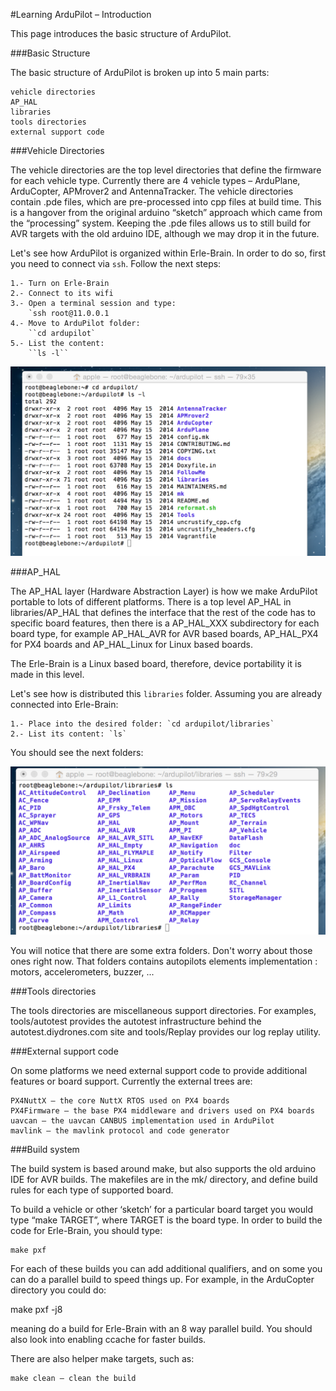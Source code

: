 #Learning ArduPilot – Introduction

This page introduces the basic structure of ArduPilot.

###Basic Structure

The basic structure of ArduPilot is broken up into 5 main parts:

    vehicle directories
    AP_HAL
    libraries
    tools directories
    external support code

###Vehicle Directories

The vehicle directories are the top level directories that define the firmware for each vehicle type. Currently there are 4 vehicle types – ArduPlane, ArduCopter, APMrover2 and AntennaTracker. The vehicle directories contain .pde files, which are pre-processed into cpp files at build time. This is a hangover from the original arduino “sketch” approach which came from the “processing” system. Keeping the .pde files allows us to still build for AVR targets with the old arduino IDE, although we may drop it in the future.

Let's see how ArduPilot is organized within Erle-Brain. In order to do so, first you need to connect via `ssh`. Follow the next steps:

    1.- Turn on Erle-Brain
    2.- Connect to its wifi
    3.- Open a terminal session and type:  
        `ssh root@11.0.0.1
    4.- Move to ArduPilot folder: 
        ``cd ardupilot`
    5.- List the content: 
        ``ls -l``

![ardupilot_folder](../../img/autopilot/ardupilot_folder.png)

###AP_HAL

The AP_HAL layer (Hardware Abstraction Layer) is how we make ArduPilot portable to lots of different platforms. There is a top level AP_HAL in libraries/AP_HAL that defines the interface that the rest of the code has to specific board features, then there is a AP_HAL_XXX subdirectory for each board type, for example AP_HAL_AVR for AVR based boards, AP_HAL_PX4 for PX4 boards and AP_HAL_Linux for Linux based boards.

The Erle-Brain is a Linux based board, therefore, device portability it is made in this level. 

Let's see how is distributed this `libraries` folder. Assuming you are already connected into Erle-Brain:

    1.- Place into the desired folder: `cd ardupilot/libraries`
    2.- List its content: `ls`

You should see the next folders:

![aphal_folder](../../img/autopilot/aphal_folder.png)

You will notice that there are some extra folders. Don't worry about those ones right now. That folders contains autopilots elements implementation : motors, accelerometers, buzzer, ...

###Tools directories

The tools directories are miscellaneous support directories. For examples, tools/autotest provides the autotest infrastructure behind the autotest.diydrones.com site and tools/Replay provides our log replay utility.

###External support code

On some platforms we need external support code to provide additional features or board support. Currently the external trees are:

    PX4NuttX – the core NuttX RTOS used on PX4 boards
    PX4Firmware – the base PX4 middleware and drivers used on PX4 boards
    uavcan – the uavcan CANBUS implementation used in ArduPilot
    mavlink – the mavlink protocol and code generator

 
###Build system

The build system is based around make, but also supports the old arduino IDE for AVR builds. The makefiles are in the mk/ directory, and define build rules for each type of supported board.

To build a vehicle or other ‘sketch’ for a particular board target you would type “make TARGET”, where TARGET is the board type. In order to build the code for Erle-Brain, you should type:

    make pxf 

For each of these builds you can add additional qualifiers, and on some you can do a parallel build to speed things up. For example, in the ArduCopter directory you could do:

make pxf -j8

meaning do a build for Erle-Brain with an 8 way parallel build. You should also look into enabling ccache for faster builds.

There are also helper make targets, such as:

    make clean – clean the build
